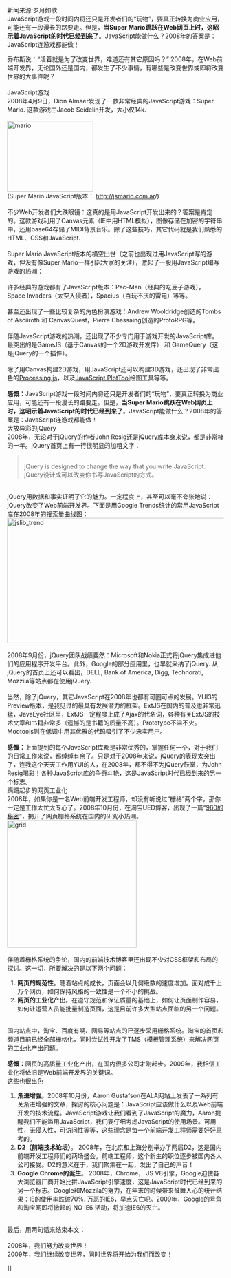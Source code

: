 <p><a href="/topics/305.htm"></a></p>
<p>新闻来源:岁月如歌<br />JavaScript游戏一段时间内将还只是开发者们的“玩物”，要真正转换为商业应用，可能还有一段漫长的路要走。但是，<strong>当Super Mario跳跃在Web网页上时，这昭示着JavaScript的时代已经到来了</strong>。JavaScript能做什么？2008年的答案是：JavaScript连游戏都能做！</p>
<p>乔布斯说：“活着就是为了改变世界，难道还有其它原因吗？” 2008年，在Web前端开发界，无论国外还是国内，都发生了不少事情，有哪些是改变世界或即将改变世界的大事件呢？<br /><br />JavaScript游戏 <br />2008年4月9日，Dion Almaer发现了一款非常经典的JavaScript游戏：Super Mario. 这款游戏由Jacob Seidelin开发，大小仅14k.<br /><br /><img height="164" width="200" src="http://img.cnbeta.com/newsimg/090113/1212260114472522.png" alt="mario" title="mario" class="alignnone size-full wp-image-957" /><br />(Super Mario JavaScript版本： <a href="http://jsmario.com.ar/">http://jsmario.com.ar</a>/)<br /><br />不少Web开发者们大跌眼镜：这真的是用JavaScript开发出来的？答案是肯定的。这款游戏利用了Canvas元素（IE中用HTML模拟），图像存储在加密的字符串中，还用base64存储了MIDI背景音乐。除了这些技巧，其它代码就是我们熟悉的HTML、CSS和JavaScript.<br /><br />Super Mario JavaScript版本的横空出世（之前也出现过用JavaScript写的游戏，但没有像Super Mario一样引起大家的关注），激起了一股用JavaScript编写游戏的热潮：<br /><br />许多经典的游戏都有了JavaScript版本：Pac-Man（经典的吃豆子游戏）， Space Invaders（太空入侵者），Spacius（百玩不厌的雷电）等等。<br /><br />甚至还出现了一些比较复杂的角色扮演游戏：Andrew Wooldridge创造的Tombs of Asciiroth 和 CanvasQuest，Pierre Chassaing创造的ProtoRPG等。<br /><br />伴随JavaScript游戏的热潮，还出现了不少专门用于游戏开发的JavaScript库。最突出的是GameJS（基于Canvas的一个2D游戏开发库） 和 GameQuery（这是jQuery的一个插件）。<br /><br />除了用Canvas构建2D游戏，用JavaScript还可以构建3D游戏，还出现了非常出色的<a href="http://dev.jquery.com/~john/processing.js/">Processing.js</a>，以及<a href="http://www.jslab.dk/plottool.htm">JavaScript PlotTool</a>绘图工具等等。<br /><br /><strong>感慨：</strong>JavaScript游戏一段时间内将还只是开发者们的“玩物”，要真正转换为商业应用，可能还有一段漫长的路要走。但是，<strong>当Super Mario跳跃在Web网页上时，这昭示着JavaScript的时代已经到来了</strong>。JavaScript能做什么？2008年的答案是：JavaScript连游戏都能做！<br />大放异彩的jQuery <br />2008年，无论对于jQuery的作者John Resig还是jQuery库本身来说，都是非常棒的一年。jQuery首页上有一行很明显的加粗文字：</p>
<blockquote><br />jQuery is designed to change the way that you write JavaScript.<br />jQuery设计成可以改变你书写JavaScript的方式。 <br /></blockquote>
<p><br />jQuery用数据和事实证明了它的魅力。一定程度上，甚至可以毫不夸张地说：jQuery改变了Web前端开发界。下面是用Google Trends统计的常用JavaScript库在2008年的搜索量曲线图：<br /><img height="291" width="550" src="http://img.cnbeta.com/newsimg/090113/12122911061047982.png" alt="jslib_trend" title="jslib_trend" class="alignnone size-full wp-image-958" /><br /><br />2008年9月份，jQuery团队战绩斐然：Microsoft和Nokia正式将jQuery集成进他们的应用程序开发平台。此外，Google的部分应用里，也早就采纳了jQuery. 从jQuery的首页上还可以看出，DELL, Bank of America, Digg, Technorati, Mozzila等站点都在使用jQuery.<br /><br />当然，除了jQuery，其它JavaScript在2008年也都有可圈可点的发展。YUI3的Preview版本，是我见过的最具有发展潜力的框架。ExtJS在国内的普及也非常迅猛，JavaEye社区里，ExtJS一定程度上成了Ajax的代名词，各种有关ExtJS的技术文章和书籍非常多（遗憾的是书籍的质量不高）。Prototype不温不火。Mootools则在低调中用其优雅的代码吸引了不少忠实用户。<br /><br /><strong>感慨：</strong>上面提到的每个JavaScript库都是非常优秀的，掌握任何一个，对于我们的日常工作来说，都绰绰有余了。只是对于2008年来说，jQuery的表现太突出了，连我这个天天工作用YUI的人，在2008年，都不得不为jQuery鼓掌，为John Resig喝彩！各种JavaScript库的争奇斗艳，这是JavaScript时代已经到来的另一个标志。<br />蹒跚起步的网页工业化 <br />2008年，如果你是一名Web前端开发工程师，却没有听说过“栅格”两个字，那你一定是工作太忙太专心了。2008年10月份，在淘宝UED博客，出现了一篇“<a href="http://lifesinger.org/blog/?p=375">960的秘密</a>”，揭开了网页栅格系统在国内的研究小热潮。<br /><img height="296" width="301" src="http://img.cnbeta.com/newsimg/090113/12123521271340064.png" alt="grid" title="grid" class="alignnone size-full wp-image-959" /> <br /><br />伴随着栅格系统的争论，国内的前端技术博客里还出现不少对CSS框架和布局的探讨。这一切，所要解决的是以下两个问题：</p>
<ol>
<li><strong>网页的规范性</strong>。随着站点的成长，页面会以几何级数的速度增加。面对成千上万个网页，如何保持风格的一致性是一个不小的挑战。 </li>
<li><strong>网页的工业化产出</strong>。在遵守规范和保证质量的基础上，如何让页面制作容易，如何让运营人员能批量制造页面，这是目前许多大型站点面临的另一个问题。 </li>
</ol>
<p><br />国内站点中，淘宝、百度有啊、网易等站点的已逐步采用栅格系统。淘宝的首页和频道目前已经全部栅格化，同时尝试性开发了TMS（模板管理系统）来解决网页的工业化产出问题。<br /><br /><strong>感慨：</strong>网页的高质量工业化产出，在国内很多公司才刚起步。2009年，我相信工业化将依旧是Web前端开发界的关键词。<br />这些也很出色 </p>
<ol>
<li><strong>渐进增强</strong>。2008年10月份，Aaron Gustafson在ALA网站上发表了一系列有关渐进增强的文章，探讨的核心问题是：JavaScript应该做什么以及Web前端开发的技术流程。JavaScript游戏让我们看到了JavaScript的魔力，Aaron提醒我们不能滥用JavaScript，我们要仔细考虑JavaScript的使用场景。可用性，无侵入性，可访问性等等，这些理念是每一个前端开发工程师需要好好思考的。 </li>
<li><strong>D2（前端技术论坛）</strong>。 2008年，在北京和上海分别举办了两届D2，这是国内前端开发工程师们的两场盛会。前端工程师，这个新生的职位逐步被国内各大公司接受。D2的意义在于，我们聚集在一起，发出了自己的声音！ </li>
<li><strong>Google Chrome的诞生</strong>。 2008年，Chrome， JS V8引擎，Google迫使各大浏览器厂商开始比拼JavaScript引擎速度，这是JavaScript时代已经到来的另一个标志。Google和Mozzila的努力，在年末的时候带来鼓舞人心的统计结果：IE的使用率跌破70%. 万恶的IE6，早点灭亡吧。2009年，Google的号角和淘宝网即将掀起的 NO IE6 活动，将加速IE6的灭亡。 </li>
</ol>
<p><br />最后，用两句话来结束本文：<br /><br />2008年，我们努力改变世界！<br />2009年，我们继续改变世界，同时世界将开始为我们而改变！</p>]]